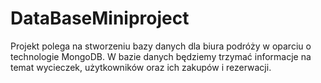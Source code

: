 # DataBaseMiniproject
Projekt polega na stworzeniu bazy danych dla biura podróży w oparciu o technologie MongoDB. W bazie danych będziemy trzymać informacje na temat wycieczek, użytkowników oraz ich zakupów i rezerwacji. 
